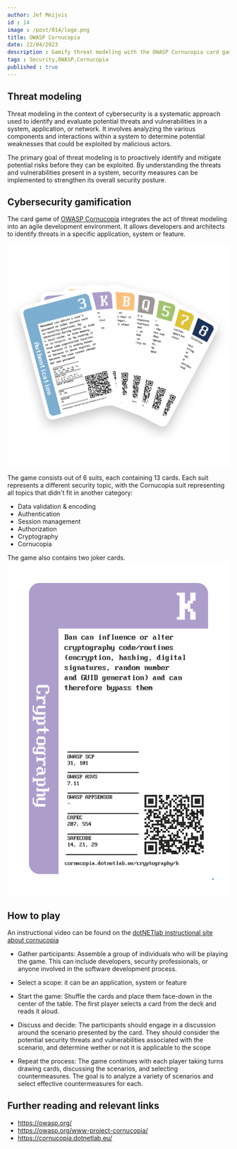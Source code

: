 ```yaml
---
author: Jef Meijvis
id : 14
image : /post/014/logo.png
title: OWASP Cornucopia
date: 22/04/2023
description : Gamify threat modeling with the OWASP Cornucopia card game.
tags : Security,OWASP,Cornucopia
published : true
---
```


## Threat modeling
Threat modeling in the context of cybersecurity is a systematic approach used to identify and evaluate potential threats and vulnerabilities in a system, application, or network. It involves analyzing the various components and interactions within a system to determine potential weaknesses that could be exploited by malicious actors.

The primary goal of threat modeling is to proactively identify and mitigate potential risks before they can be exploited. By understanding the threats and vulnerabilities present in a system, security measures can be implemented to strengthen its overall security posture.

## Cybersecurity gamification
The card game of [OWASP Cornucopia](https://owasp.org/www-project-cornucopia/) integrates the act of threat modeling into an agile development environment. It allows developers and architects to identify threats in a specific application, system or feature.  

![OWASP Cornucopia example cards [medium]](/static/post/014/logo.png)

The game consists out of 6 suits, each containing 13 cards. 
Each suit represents a different security topic, with the Cornucopia suit representing all topics that didn't fit in another category:

- Data validation & encoding
- Authentication
- Session management
- Authorization
- Cryptography
- Cornucopia

The game also contains two joker cards.
![Example cryptography card [small]](/static/post/014/example-card.png)

## How to play

An instructional video can be found on the [dotNETlab instructional site about cornucopia](https://cornucopia.dotnetlab.eu/how-to-play)

- Gather participants: Assemble a group of individuals who will be playing the game. This can include developers, security professionals, or anyone involved in the software development process.

- Select a scope: it can be an application, system or feature

- Start the game: Shuffle the cards and place them face-down in the center of the table. The first player selects a card from the deck and reads it aloud.

- Discuss and decide: The participants should engage in a discussion around the scenario presented by the card. They should consider the potential security threats and vulnerabilities associated with the scenario, and determine wether or not it is applicable to the scope

- Repeat the process: The game continues with each player taking turns drawing cards, discussing the scenarios, and selecting countermeasures. The goal is to analyze a variety of scenarios and select effective countermeasures for each.

## Further reading and relevant links
- https://owasp.org/
- https://owasp.org/www-project-cornucopia/
- https://cornucopia.dotnetlab.eu/